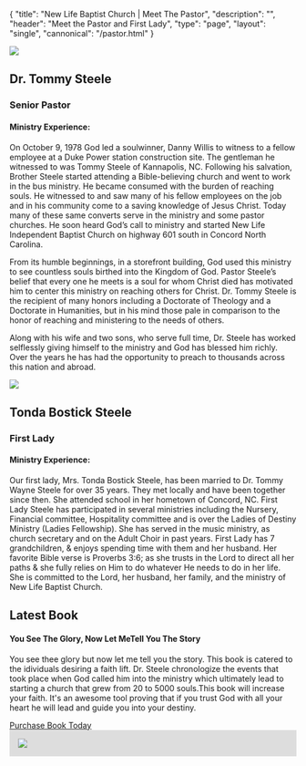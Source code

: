 {
	"title": "New Life Baptist Church | Meet The Pastor",
	"description": "",
	"header": "Meet the Pastor and First Lady",
	"type": "page",
	"layout": "single",
	"cannonical": "/pastor.html"
}
<!-- Pastor Steele -->
<section class="interior-section">
	<div class="container">
		<div class="row">
    	<div class="col-md-4">
				<img src="/images/leadership/pastorSteele.jpg">
			</div>
			<div class="col-md-8 padding-left-20">
				<h1>Dr. Tommy Steele</h1>
				<h3>Senior Pastor</h3>
				<h4>Ministry Experience:</h4>
				<p>
					On October 9, 1978 God led a soulwinner, Danny Willis to witness to a fellow employee at a Duke Power station construction site. The gentleman he witnessed to was Tommy Steele of Kannapolis, NC. Following his salvation, Brother Steele started attending a Bible-believing church and went to work in the bus ministry. He became consumed with the burden of reaching souls. He witnessed to and saw many of his fellow employees on the job and in his community come to a saving knowledge of Jesus Christ. Today many of these same converts serve in the ministry and some pastor churches. He soon heard God’s call to ministry and started New Life Independent Baptist Church on highway 601 south in Concord North Carolina.
				</p>
				<p>
					From its humble beginnings, in a storefront building, God used this ministry to see countless souls birthed into the Kingdom of God. Pastor Steele’s belief that every one he meets is a soul for whom Christ died has motivated him to center this ministry on reaching others for Christ. Dr. Tommy Steele is the recipient of many honors including a Doctorate of Theology and a Doctorate in Humanities, but in his mind those pale in comparison to the honor of reaching and ministering to the needs of others.
				</p>
				<p>
					Along with his wife and two sons, who serve full time, Dr. Steele has worked selflessly giving himself to the ministry and God has blessed him richly. Over the years he has had the opportunity to preach to thousands across this nation and abroad.
				</p>
			</div>
    </div>
	</div>
</section>

<section class="interior-section">
	<div class="container">
		<div class="row">
    	<div class="col-md-4">
				<img src="/images/leadership/pastorSteele2.jpg">
			</div>
			<div class="col-md-8 padding-left-20">
				<h1>Tonda Bostick Steele</h1>
				<h3>First Lady</h3>
				<h4>Ministry Experience:</h4>
				<p>
					Our first lady, Mrs. Tonda Bostick Steele, has been married to Dr. Tommy Wayne Steele for over 35 years. They met locally and have been together since then. She attended school in her hometown of Concord, NC.  First Lady Steele has participated in several ministries including the Nursery, Financial committee, Hospitality committee and is over the Ladies of Destiny Ministry (Ladies Fellowship). She has served in the music ministry, as church secretary and on the Adult Choir in past years. First Lady has 7 grandchildren, &amp; enjoys spending time with them and her husband. Her favorite Bible verse is Proverbs 3:6; as she trusts in the Lord to direct all her paths &amp; she fully relies on Him to do whatever He needs to do in her life. She is committed to the Lord, her husband, her family, and the ministry of New Life Baptist Church. 
				</p>
			</div>
    </div>
	</div>
</section>

<section class="interior-section">
	<div class="container">
		<div class="row">
			<div class="col-md-8 padding-left-20">
				<h1>Latest Book</h1>
				<h4>You See The Glory, Now Let MeTell You The Story</h4>
				<p>
					You see thee glory but now let me tell you the story. This book is catered to the idividuals desiring a faith lift. Dr. Steele chronologize the events that took place when God called him into the ministry which ultimately lead to starting a church that grew from 20 to 5000 souls.This book will increase your faith. It's an awesome tool proving that if you trust God with all your heart he will lead and guide you into your destiny.
				</p>
				<a class="button purple" href="https://www.amazon.com/You-See-Glory-MeTell-Story/dp/1507748272">Purchase Book Today</a>
			</div>
			<div class="col-md-4">
				<img src="/images/book.jpg" style="display:block;margin: 0px auto 60px;padding:15px; background-color: #ddd;">
			</div>
    </div>
	</div>
</section>